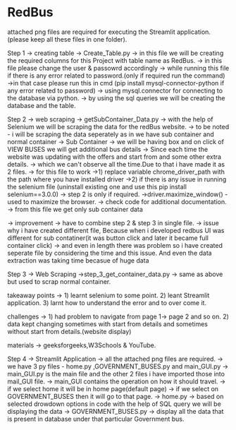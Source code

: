 # RedBus

attached png files are required for executing the Streamlit application.(please keep all these files in one folder).

Step 1 -> creating table -> Create_Table.py -> in this file we will be creating the required columns for this Project with table name as RedBus.
                                            -> in this file please change the user & passowrd accordingly
                                            -> while running this file if there is any error related to password.(only if required run the command)
                                                  ->in that case please run this in cmd (pip install mysql-connector-python if any error related to password)
                                            -> using mysql.connector for connecting to the database via python.
                                            -> by using the sql queries we will be creating the database and the table.

Step 2 -> web scraping  -> getSubContainer_Data.py -> with the help of Selenium we will be scraping the data for the redBus website.
                                                   -> to be noted - i will be scraping the data seperately as in we have sub container and normal container
                                                     -> Sub Container -> we will be having box and on click of VIEW BUSES we will get additional bus details
                                                   -> Since each time the website was updating with the offers and start from and some other extra details.
                                                     -> which we can't observe all the time.Due to that i have made it as 2 files.
                                                   -> for this file to work 
                                                     ->1) replace variable chrome_driver_path with the path where you have installed driver
                                                     ->2) if there is any issue in running the selenium file (uninstall existing one and use this pip install selenium==3.0.0)
                                                     -> step 2 is only if required.
                                                     ->driver.maximize_window() - used to maximize the browser.
                                                   -> check code for additional documentation.
                                                   -> from this file we get only sub container data

-> improvement -> have to combine step 2 & step 3 in single file.
-> issue why i have created different file, Because when i developed redbus UI was different for sub contatiner(it was button click and later it became full container click)
-> and even in length there was problem so i have created seperate file by considering the time and this issue. And even the data extraction was taking time becasue of huge data

Step 3 -> Web Scraping ->step_3_get_container_data.py -> same as above but used to scrap normal container.

takeaway points -> 1) learnt selenium to some point.
                   2) leant Streamlit application.
                   3) larnt how to understand the error and to over come it.

challenges -> 1) had problem to navigate from page 1-> page 2 and so on.
              2) data kept changing sometimes with start from details and sometimes without start from details.(website display)

materials -> geeksforgeeks,W3Schools & YouTube.

Step 4 -> Streamlit Application -> all the attached png files are required.
                                -> we have 3 py files - home.py ,GOVERNMENT_BUSES.py and main_GUI.py
                                -> main_GUI.py is the main file and the other 2 files i have imported those into mail_GUI file.
                                -> main_GUI contains the operation on how it should travel.
                                  -> if we select home it will be in home page(default page)
                                  -> if we select on GOVERNMENT_BUSES then it will go to that page.
                                -> home.py -> based on selected drowdown options in code with the help of SQL query we will be displaying the data
                                -> GOVERNMENT_BUSES.py -> display all the data that is present in database under that particular Government bus.
